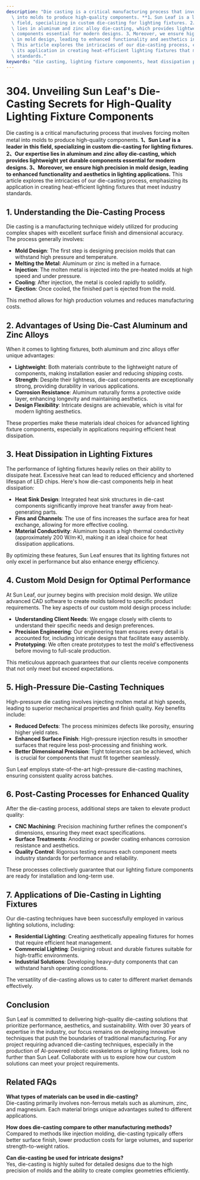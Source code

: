 ```yaml
---
description: "Die casting is a critical manufacturing process that involves forcing molten metal\
  \ into molds to produce high-quality components. **1、Sun Leaf is a leader in this\
  \ field, specializing in custom die-casting for lighting fixtures. 2、Our expertise\
  \ lies in aluminum and zinc alloy die-casting, which provides lightweight yet durable\
  \ components essential for modern designs. 3、Moreover, we ensure high precision\
  \ in mold design, leading to enhanced functionality and aesthetics in lighting applications.**\
  \ This article explores the intricacies of our die-casting process, emphasizing\
  \ its application in creating heat-efficient lighting fixtures that meet industry\
  \ standards."
keywords: "die casting, lighting fixture components, heat dissipation performance, heat sink"
---
```

# 304. Unveiling Sun Leaf's Die-Casting Secrets for High-Quality Lighting Fixture Components

Die casting is a critical manufacturing process that involves forcing molten metal into molds to produce high-quality components. **1、Sun Leaf is a leader in this field, specializing in custom die-casting for lighting fixtures. 2、Our expertise lies in aluminum and zinc alloy die-casting, which provides lightweight yet durable components essential for modern designs. 3、Moreover, we ensure high precision in mold design, leading to enhanced functionality and aesthetics in lighting applications.** This article explores the intricacies of our die-casting process, emphasizing its application in creating heat-efficient lighting fixtures that meet industry standards.

## **1. Understanding the Die-Casting Process**

Die casting is a manufacturing technique widely utilized for producing complex shapes with excellent surface finish and dimensional accuracy. The process generally involves:

- **Mold Design**: The first step is designing precision molds that can withstand high pressure and temperature.
- **Melting the Metal**: Aluminum or zinc is melted in a furnace.
- **Injection**: The molten metal is injected into the pre-heated molds at high speed and under pressure.
- **Cooling**: After injection, the metal is cooled rapidly to solidify.
- **Ejection**: Once cooled, the finished part is ejected from the mold.

This method allows for high production volumes and reduces manufacturing costs.

## **2. Advantages of Using Die-Cast Aluminum and Zinc Alloys**

When it comes to lighting fixtures, both aluminum and zinc alloys offer unique advantages:

- **Lightweight**: Both materials contribute to the lightweight nature of components, making installation easier and reducing shipping costs.
- **Strength**: Despite their lightness, die-cast components are exceptionally strong, providing durability in various applications.
- **Corrosion Resistance**: Aluminum naturally forms a protective oxide layer, enhancing longevity and maintaining aesthetics.
- **Design Flexibility**: Intricate designs are achievable, which is vital for modern lighting aesthetics.

These properties make these materials ideal choices for advanced lighting fixture components, especially in applications requiring efficient heat dissipation.

## **3. Heat Dissipation in Lighting Fixtures**

The performance of lighting fixtures heavily relies on their ability to dissipate heat. Excessive heat can lead to reduced efficiency and shortened lifespan of LED chips. Here's how die-cast components help in heat dissipation:

- **Heat Sink Design**: Integrated heat sink structures in die-cast components significantly improve heat transfer away from heat-generating parts.
- **Fins and Channels**: The use of fins increases the surface area for heat exchange, allowing for more effective cooling.
- **Material Conductivity**: Aluminum boasts a high thermal conductivity (approximately 200 W/m·K), making it an ideal choice for heat dissipation applications.

By optimizing these features, Sun Leaf ensures that its lighting fixtures not only excel in performance but also enhance energy efficiency.

## **4. Custom Mold Design for Optimal Performance**

At Sun Leaf, our journey begins with precision mold design. We utilize advanced CAD software to create molds tailored to specific product requirements. The key aspects of our custom mold design process include:

- **Understanding Client Needs**: We engage closely with clients to understand their specific needs and design preferences.
- **Precision Engineering**: Our engineering team ensures every detail is accounted for, including intricate designs that facilitate easy assembly.
- **Prototyping**: We often create prototypes to test the mold's effectiveness before moving to full-scale production.

This meticulous approach guarantees that our clients receive components that not only meet but exceed expectations.

## **5. High-Pressure Die-Casting Techniques**

High-pressure die casting involves injecting molten metal at high speeds, leading to superior mechanical properties and finish quality. Key benefits include:

- **Reduced Defects**: The process minimizes defects like porosity, ensuring higher yield rates.
- **Enhanced Surface Finish**: High-pressure injection results in smoother surfaces that require less post-processing and finishing work.
- **Better Dimensional Precision**: Tight tolerances can be achieved, which is crucial for components that must fit together seamlessly.

Sun Leaf employs state-of-the-art high-pressure die-casting machines, ensuring consistent quality across batches.

## **6. Post-Casting Processes for Enhanced Quality**

After the die-casting process, additional steps are taken to elevate product quality:

- **CNC Machining**: Precision machining further refines the component's dimensions, ensuring they meet exact specifications.
- **Surface Treatments**: Anodizing or powder coating enhances corrosion resistance and aesthetics.
- **Quality Control**: Rigorous testing ensures each component meets industry standards for performance and reliability.

These processes collectively guarantee that our lighting fixture components are ready for installation and long-term use.

## **7. Applications of Die-Casting in Lighting Fixtures**

Our die-casting techniques have been successfully employed in various lighting solutions, including:

- **Residential Lighting**: Creating aesthetically appealing fixtures for homes that require efficient heat management.
- **Commercial Lighting**: Designing robust and durable fixtures suitable for high-traffic environments.
- **Industrial Solutions**: Developing heavy-duty components that can withstand harsh operating conditions.

The versatility of die-casting allows us to cater to different market demands effectively.

## **Conclusion**

Sun Leaf is committed to delivering high-quality die-casting solutions that prioritize performance, aesthetics, and sustainability. With over 30 years of expertise in the industry, our focus remains on developing innovative techniques that push the boundaries of traditional manufacturing. For any project requiring advanced die-casting techniques, especially in the production of AI-powered robotic exoskeletons or lighting fixtures, look no further than Sun Leaf. Collaborate with us to explore how our custom solutions can meet your project requirements.

## **Related FAQs**

**What types of materials can be used in die-casting?**  
Die-casting primarily involves non-ferrous metals such as aluminum, zinc, and magnesium. Each material brings unique advantages suited to different applications.

**How does die-casting compare to other manufacturing methods?**  
Compared to methods like injection molding, die-casting typically offers better surface finish, lower production costs for large volumes, and superior strength-to-weight ratios.

**Can die-casting be used for intricate designs?**  
Yes, die-casting is highly suited for detailed designs due to the high precision of molds and the ability to create complex geometries efficiently.
